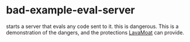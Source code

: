 # bad-example-eval-server

starts a server that evals any code sent to it.
this is dangerous.
This is a demonstration of the dangers, and the protections [LavaMoat](https://github.com/lavamoat/lavamoat) can provide.